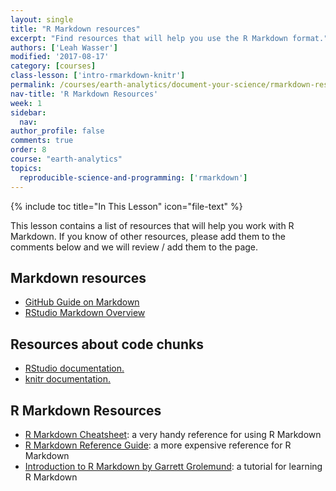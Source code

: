 ```yaml
---
layout: single
title: "R Markdown resources"
excerpt: "Find resources that will help you use the R Markdown format."
authors: ['Leah Wasser']
modified: '2017-08-17'
category: [courses]
class-lesson: ['intro-rmarkdown-knitr']
permalink: /courses/earth-analytics/document-your-science/rmarkdown-resources/
nav-title: 'R Markdown Resources'
week: 1
sidebar:
  nav:
author_profile: false
comments: true
order: 8
course: "earth-analytics"
topics:
  reproducible-science-and-programming: ['rmarkdown']
---
```


{% include toc title="In This Lesson" icon="file-text" %}

This lesson contains a list of resources that will help you work with
R Markdown. If you know of other resources, please add them to the comments
below and we will review / add them to the page.

<div class="notice--info" markdown="1">

## Markdown resources

* <a href="https://guides.github.com/features/mastering-markdown/" target="_blank">GitHub Guide on Markdown</a>
* <a href="http://rmarkdown.rstudio.com/authoring_basics.html" target="_blank"> RStudio Markdown Overview</a>


## Resources about code chunks

* <a href="http://rmarkdown.rstudio.com/authoring_rcodechunks.html" target="_blank"> RStudio documentation.</a>
* <a href="http://yihui.name/knitr/demo/output/" target="_blank"> knitr documentation.</a>


## R Markdown Resources

* <a href="http://www.rstudio.com/wp-content/uploads/2016/03/rmarkdown-cheatsheet-2.0.pdf" target="_blank"> R Markdown Cheatsheet</a>: a very handy reference for using R
Markdown
* <a href="http://www.rstudio.com/wp-content/uploads/2015/03/rmarkdown-reference.pdf" target="_blank"> R Markdown Reference Guide</a>: a more expensive reference for R
Markdown
* <a href="http://rmarkdown.rstudio.com/articles_intro.html" target="_blank"> Introduction to R Markdown by Garrett Grolemund</a>: a tutorial for learning R Markdown

</div>
